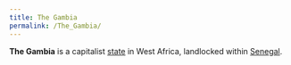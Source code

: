```yaml
---
title: The Gambia
permalink: /The_Gambia/
---
```


**The Gambia** is a capitalist [state](List_of_States "wikilink") in
West Africa, landlocked within [Senegal](Senegal "wikilink").